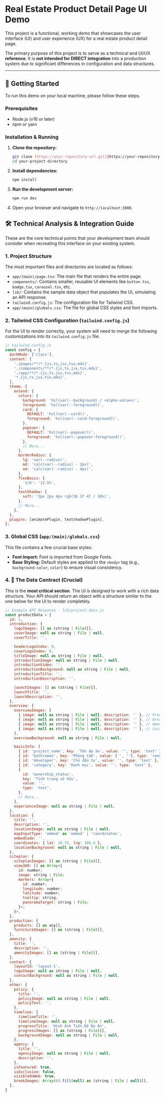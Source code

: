 # Real Estate Product Detail Page UI Demo

This project is a functional, working demo that showcases the user interface (UI) and user experience (UX) for a real estate product detail page.

The primary purpose of this project is to serve as a technical and UI/UX **reference**. It is **not intended for DIRECT integration** into a production system due to significant differences in configuration and data structures.

---

## 🚀 Getting Started

To run this demo on your local machine, please follow these steps.

### Prerequisites

- Node.js (v16 or later)
- npm or yarn

### Installation & Running

1.  **Clone the repository:**

    ```bash
    git clone [https://your-repository-url.git](https://your-repository-url.git)
    cd your-project-directory
    ```

2.  **Install dependencies:**

    ```bash
    npm install
    ```

3.  **Run the development server:**

    ```bash
    npm run dev
    ```

4.  Open your browser and navigate to `http://localhost:3000`.

## 🛠️ Technical Analysis & Integration Guide

These are the core technical points that your development team should consider when recreating this interface on your existing system.

### 1. Project Structure

The most important files and directories are located as follows:

- `app/(main)/page.tsx`: The main file that renders the entire page.
- `components/`: Contains smaller, reusable UI elements like `button.tsx`, `badge.tsx`, `carousel.tsx`, etc.
- `lib/`: Contains the sample data object that populates the UI, simulating an API response.
- `tailwind.config.js`: The configuration file for Tailwind CSS.
- `app/(main)/globals.css`: The file for global CSS styles and font imports.

### 2. Tailwind CSS Configuration (`tailwind.config.js`)

For the UI to render correctly, your system will need to merge the following customizations into its `tailwind.config.js` file.

```javascript
// tailwind.config.js
const config = {
  darkMode: ['class'],
  content: [
    './pages/**/*.{js,ts,jsx,tsx,mdx}',
    './components/**/*.{js,ts,jsx,tsx,mdx}',
    './app/**/*.{js,ts,jsx,tsx,mdx}',
    '*.{js,ts,jsx,tsx,mdx}',
  ],
  theme: {
    extend: {
      colors: {
        background: 'hsl(var(--background) / <alpha-value>)',
        foreground: 'hsl(var(--foreground))',
        card: {
          DEFAULT: 'hsl(var(--card))',
          foreground: 'hsl(var(--card-foreground))',
        },
        popover: {
          DEFAULT: 'hsl(var(--popover))',
          foreground: 'hsl(var(--popover-foreground))',
        },
        // More...
      },
      borderRadius: {
        lg: 'var(--radius)',
        md: 'calc(var(--radius) - 2px)',
        sm: 'calc(var(--radius) - 4px)',
      },
      flexBasis: {
        '1/8': '12.5%',
      },
      textShadow: {
        soft: '2px 2px 4px rgb(36 37 47 / 10%)',
      },
      // More...
    },
  },
  plugins: [animatePlugin, textshadowPlugin],
};
```

### 3. Global CSS (`app/(main)/globals.css`)

This file contains a few crucial base styles:

- **Font Import:** Font is imported from Google Fonts.
- **Base Styling:** Default styles are applied to the `<body>` tag (e.g., `background-color`, `color`) to ensure visual consistency.

### 4. 💎 The Data Contract (Crucial)

This is the **most critical section**. The UI is designed to work with a rich data structure. Your API should return an object with a structure similar to the one below for the UI to render completely.

```javascript
// Example API Response - lib/project-data.js
const productData = {
  id: 1,
  introduction: {
    logoImages: [] as (string | File)[],
    coverImage: null as string | File | null,
    coverTitle: '',

    headerLogoIndex: 0,
    coverLogoIndex: 0,
    titleImage: null as string | File | null,
    introductionImage: null as string | File | null,
    introductionVideo: '',
    introductionBackground: null as string | File | null,
    introductionTitle: '',
    introductionDescription: '',

    launchImages: [] as (string | File)[],
    launchTitle: '',
    launchDescription: '',
  },
  overview: {
    overviewImages: [
      { image: null as string | File | null, description: '' }, // Product
      { image: null as string | File | null, description: '' }, // Area
      { image: null as string | File | null, description: '' }, // Amenity
      { image: null as string | File | null, description: '' }, // Location
    ],
    overviewBackground: null as string | File | null,

    basicInfo: [
      { id: 'project_name', key: 'Tên dự án', value: '', type: 'text' },
      { id: 'bathrooms', key: 'Phòng tắm', value: ['', ''], type: 'range' },
      { id: 'developer', key: 'Chủ đầu tư', value: '', type: 'text' },
      { id: 'category', key: 'Danh mục', value: '', type: 'text' },
      {
        id: 'ownership_status',
        key: 'Tình trạng sở hữu',
        value: '',
        type: 'text',
      },
      // More...
    ],
    experienceImage: null as string | File | null,
  },
  location: {
    title: '',
    description: '',
    locationImage: null as string | File | null,
    mapInputType: 'embed' as 'embed' | 'coordinates',
    embedCode: '',
    coordinates: { lat: 10.75, lng: 106.4 },
    locationBackground: null as string | File | null,
  },
  siteplan: {
    siteplanImages: [] as (string | File)[],
    view360: [] as Array<{
      id: number;
      image: string | File;
      markers: Array<{
        id: number;
        longitude: number;
        latitude: number;
        tooltip: string;
        panoramaTarget: string | File;
      }>;
    }>,
  },
  production: {
    products: [] as any[],
    furnitureImages: [] as (string | File)[],
  },
  amenity: {
    title: '',
    description: '',
    amenityImages: [] as (string | File)[],
  },
  contact: {
    layoutId: 'layout-1',
    logoImage: null as string | File | null,
    contactBackground: null as string | File | null,
  },
  other: {
    policy: {
      title: '',
      policyImage: null as string | File | null,
      policyText: '',
    },
    timeline: {
      timelineTitle: '',
      timelineImage: null as string | File | null,
      progressTitle: 'Hình Ảnh Tiến Độ Dự Án',
      progressImages: [] as (string | File)[],
      backgroundImage: null as string | File | null,
    },
    agency: {
      title: '',
      agencyImage: null as string | File | null,
      description: '',
    },
    isFeatured: true,
    isExclusive: false,
    visibleOnWeb: true,
    breakImages: Array(6).fill(null) as (string | File | null)[],
  },
}
```
